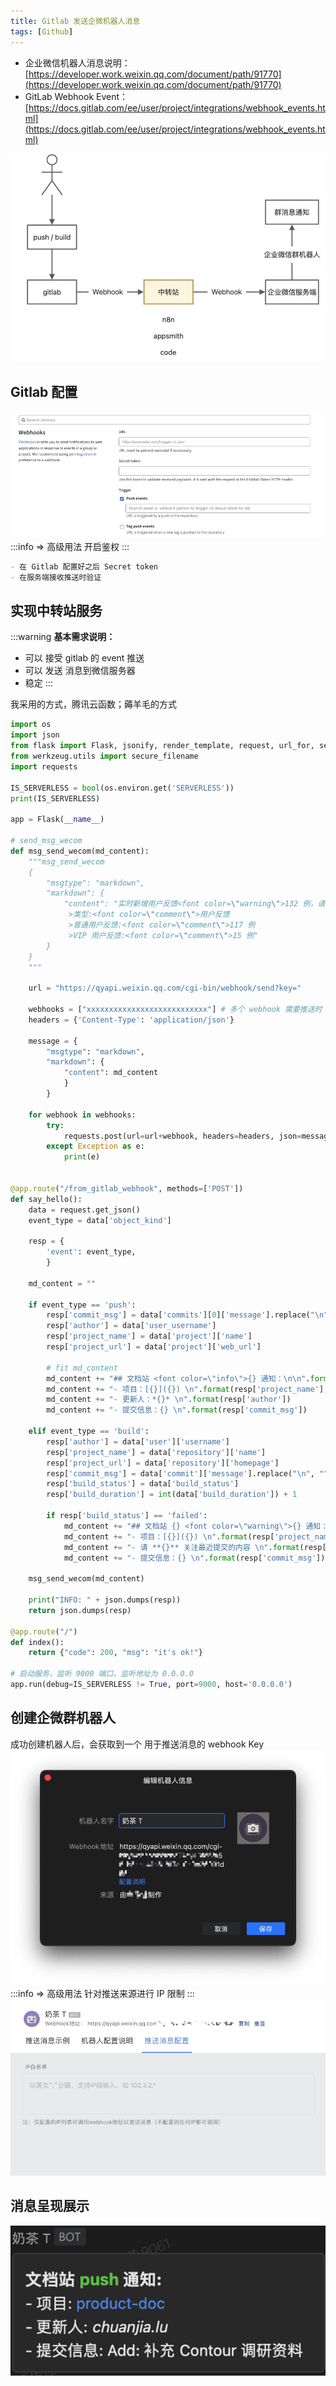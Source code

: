 ```yaml
---
title: Gitlab 发送企微机器人消息
tags: [Github]
---
```


- 企业微信机器人消息说明： [https://developer.work.weixin.qq.com/document/path/91770](https://developer.work.weixin.qq.com/document/path/91770)
- GitLab Webhook Event：   [https://docs.gitlab.com/ee/user/project/integrations/webhook_events.html](https://docs.gitlab.com/ee/user/project/integrations/webhook_events.html)

![image](images/resize,w_960,m_lfit_22f30921.jpg)

## Gitlab 配置

![image.png](images/resize,w_960,m_lfit_6113be51.png)
:::info
\=> 高级用法 开启鉴权
:::

```markdown
- 在 Gitlab 配置好之后 Secret token
- 在服务端接收推送时验证
```

## 实现中转站服务

:::warning
**基本需求说明：**

- 可以 接受  gitlab 的 event 推送
- 可以 发送 消息到微信服务器
- 稳定
  :::

我采用的方式，腾讯云函数；薅羊毛的方式

```python
import os
import json
from flask import Flask, jsonify, render_template, request, url_for, send_from_directory
from werkzeug.utils import secure_filename
import requests

IS_SERVERLESS = bool(os.environ.get('SERVERLESS'))
print(IS_SERVERLESS)

app = Flask(__name__)

# send_msg_wecom
def msg_send_wecom(md_content):
    """msg_send_wecom
    {
        "msgtype": "markdown",
        "markdown": {
            "content": "实时新增用户反馈<font color=\"warning\">132 例，请相关同事注意。\n
             >类型:<font color=\"comment\">用户反馈
             >普通用户反馈:<font color=\"comment\">117 例
             >VIP 用户反馈:<font color=\"comment\">15 例"
        }
    }
    """

    url = "https://qyapi.weixin.qq.com/cgi-bin/webhook/send?key="

    webhooks = ["xxxxxxxxxxxxxxxxxxxxxxxxxxx"] # 多个 webhook 需要推送时
    headers = {'Content-Type': 'application/json'}

    message = {
        "msgtype": "markdown",
        "markdown": {
            "content": md_content
            }
        }

    for webhook in webhooks:
        try:
            requests.post(url=url+webhook, headers=headers, json=message)
        except Exception as e: 
            print(e)


@app.route("/from_gitlab_webhook", methods=['POST'])
def say_hello():
    data = request.get_json()
    event_type = data['object_kind']

    resp = {
        'event': event_type,
        }

    md_content = ""

    if event_type == 'push':
        resp['commit_msg'] = data['commits'][0]['message'].replace("\n", "")
        resp['author'] = data['user_username']
        resp['project_name'] = data['project']['name']
        resp['project_url'] = data['project']['web_url']

        # fit md_content
        md_content += "## 文档站 <font color=\"info\">{} 通知：\n\n".format(resp['event'])
        md_content += "- 项目：[{}]({}) \n".format(resp['project_name'],resp['project_url'])
        md_content += "- 更新人：*{}* \n".format(resp['author'])
        md_content += "- 提交信息：{} \n".format(resp['commit_msg'])

    elif event_type == 'build':
        resp['author'] = data['user']['username']
        resp['project_name'] = data['repository']['name']
        resp['project_url'] = data['repository']['homepage']
        resp['commit_msg'] = data['commit']['message'].replace("\n", "")
        resp['build_status'] = data['build_status']
        resp['build_duration'] = int(data['build_duration']) + 1

        if resp['build_status'] == 'failed':
            md_content += "## 文档站 {} <font color=\"warning\">{} 通知：\n\n".format(resp['event'], resp['build_status'])
            md_content += "- 项目：[{}]({}) \n".format(resp['project_name'],resp['project_url'])
            md_content += "- 请 **{}** 关注最近提交的内容 \n".format(resp['author'])
            md_content += "- 提交信息：{} \n".format(resp['commit_msg'])

    msg_send_wecom(md_content)

    print("INFO: " + json.dumps(resp))
    return json.dumps(resp)

@app.route("/")
def index():
    return {"code": 200, "msg": "it's ok!"}

# 启动服务，监听 9000 端口，监听地址为 0.0.0.0
app.run(debug=IS_SERVERLESS != True, port=9000, host='0.0.0.0')

```

## 创建企微群机器人

成功创建机器人后，会获取到一个 用于推送消息的 webhook Key
![image.png](images/resize,w_960,m_lfit_bd956cb0.png)
:::info
\=> 高级用法 针对推送来源进行 IP 限制
:::
![image.png](images/resize,w_960,m_lfit_de79f111.png)

## 消息呈现展示

![image.png](images/resize,w_960,m_lfit_0e7b4b54.png)

